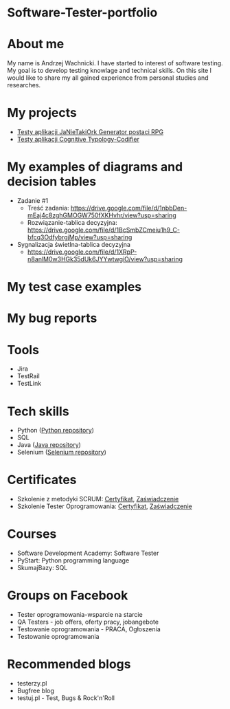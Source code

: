 # Software-Tester-portfolio

# About me

My name is Andrzej Wachnicki. I have started to interest of software testing. My goal is to develop testing knowlage and technical skills. On this site I would like to share my all gained experience from personal studies and researches.


# My projects
* [Testy aplikacji JaNieTakiOrk Generator postaci RPG](https://github.com/Ryuuken-dev/PRI-Tests)
* [Testy aplikacji Cognitive Typology-Codifier](https://github.com/Ryuuken-dev/CodifierApplicationTests)

# My examples of diagrams and decision tables
* Zadanie #1
  * Treść zadania: https://drive.google.com/file/d/1nbbDen-mEaj4c8zghGMOGW750fXKHvhr/view?usp=sharing
  * Rozwiązanie-tablica decyzyjna: https://drive.google.com/file/d/1BcSmbZCmeiu1h9_C-bfcq3OdfybrgjMp/view?usp=sharing
* Sygnalizacja świetlna-tablica decyzyjna
  * https://drive.google.com/file/d/1XRpP-n8anlM0w3HGk35dUk6JYYwtwgiO/view?usp=sharing

# My test case examples


# My bug reports

# Tools

* Jira
* TestRail
* TestLink

# Tech skills

* Python ([Python repository](https://github.com/Ryuuken-dev/Python-Zadania))
* SQL
* Java ([Java repository](https://github.com/Ryuuken-dev/JavaStart))
* Selenium ([Selenium repository](https://github.com/Ryuuken-dev/SeleniumExercises))

# Certificates

* Szkolenie z metodyki SCRUM: [Certyfikat](https://drive.google.com/file/d/1yyR1op4Rzy2ZWv9nZLeMoa9zHH66sa3c/view?usp=sharing), [Zaświadczenie](https://drive.google.com/file/d/1rx4-9jw2Eqofv4tRpFfWOEt96lEas8WL/view?usp=sharing)
* Szkolenie Tester Oprogramowania: [Certyfikat](https://drive.google.com/file/d/1kC2TxWRw9NumFoyCYExwk6DUjmXcCyvb/view?usp=sharing), [Zaświadczenie](https://drive.google.com/file/d/1rx4-9jw2Eqofv4tRpFfWOEt96lEas8WL/view?usp=sharing)

# Courses

* Software Development Academy: Software Tester
* PyStart: Python programming language
* SkumajBazy: SQL


# Groups on Facebook

* Tester oprogramowania-wsparcie na starcie
* QA Testers - job offers, oferty pracy, jobangebote
* Testowanie oprogramowania - PRACA, Ogłoszenia
* Testowanie oprogramowania

# Recommended blogs

* testerzy.pl
* Bugfree blog
* testuj.pl - Test, Bugs & Rock'n'Roll








